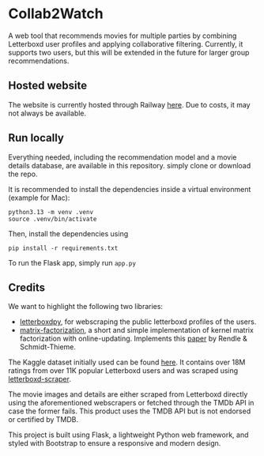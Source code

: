 # Collab2Watch
A web tool that recommends movies for multiple parties by combining Letterboxd user profiles and applying collaborative filtering. Currently, it supports two users, but this will be extended in the future for larger group recommendations.

## Hosted website
The website is currently hosted through Railway [here](https://collab2watch-production.up.railway.app).
Due to costs, it may not always be available.

## Run locally
Everything needed, including the recommendation model and a movie details database, are available in this repository. simply clone or download the repo.

It is recommended to install the dependencies inside a virtual environment (example for Mac):
```
python3.13 -m venv .venv
source .venv/bin/activate
```

Then, install the dependencies using
```
pip install -r requirements.txt
```

To run the Flask app, simply run `app.py`

## Credits
We want to highlight the following two libraries:

- [letterboxdpy](https://github.com/nmcassa/letterboxdpy), for webscraping the public letterboxd profiles of the users.
- [matrix-factorization](https://github.com/Quang-Vinh/matrix-factorization), a short and simple implementation of kernel matrix factorization with online-updating. Implements this [paper](https://dl.acm.org/doi/10.1145/1454008.1454047) by Rendle & Schmidt-Thieme.

The Kaggle dataset initially used can be found [here](https://www.kaggle.com/datasets/freeth/letterboxd-film-ratings?resource=download&select=ratings.csv). It contains over 18M ratings from over 11K popular Letterboxd users and was scraped using [letterboxd-scraper](https://github.com/adamjhf/letterboxd-scraper).

The movie images and details are either scraped from Letterboxd directly using the aforementioned webscrapers or fetched through the TMDb API in case the former fails. This product uses the TMDB API but is not endorsed or certified by TMDB.

This project is built using Flask, a lightweight Python web framework, and styled with Bootstrap to ensure a responsive and modern design.



